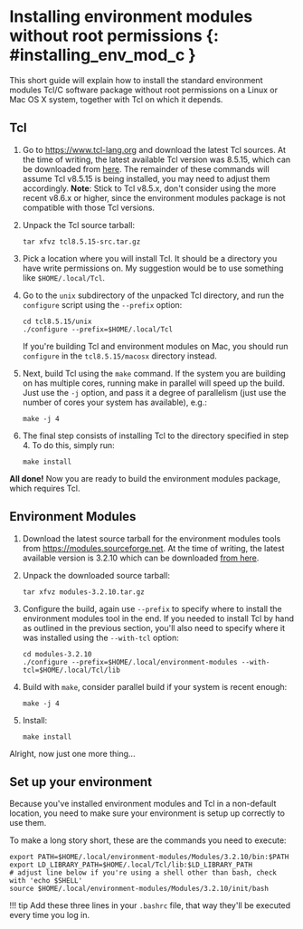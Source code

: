 # Installing environment modules without root permissions {: #installing_env_mod_c }

This short guide will explain how to install the standard environment
modules Tcl/C software package without root permissions on a Linux or
Mac OS X system, together with Tcl on which it depends.

## Tcl

1. Go to <https://www.tcl-lang.org> and download the latest Tcl sources. At
    the time of writing, the latest available Tcl version was 8.5.15,
    which can be downloaded from
    [here](https://prdownloads.sourceforge.net/tcl/tcl8.5.15-src.tar.gz).
    The remainder of these commands will assume Tcl v8.5.15 is being
    installed, you may need to adjust them accordingly. **Note**: Stick
    to Tcl v8.5.x, don't consider using the more recent v8.6.x or
    higher, since the environment modules package is not compatible with
    those Tcl versions.

1. Unpack the Tcl source tarball:

    ``` shell
    tar xfvz tcl8.5.15-src.tar.gz
    ```

1. Pick a location where you will install Tcl. It should be a directory
    you have write permissions on. My suggestion would be to use
    something like `$HOME/.local/Tcl`.

1. Go to the `unix` subdirectory of the unpacked Tcl directory, and run
    the `configure` script using the `--prefix` option:

    ``` shell
    cd tcl8.5.15/unix
    ./configure --prefix=$HOME/.local/Tcl
    ```

    If you're building Tcl and environment modules on Mac, you should
    run `configure` in the `tcl8.5.15/macosx` directory instead.

1. Next, build Tcl using the `make` command. If the system you are
    building on has multiple cores, running make in parallel will speed
    up the build. Just use the `-j` option, and pass it a degree of
    parallelism (just use the number of cores your system has
    available), e.g.:

    ``` shell
    make -j 4
    ```

1. The final step consists of installing Tcl to the directory specified
    in step 4. To do this, simply run:

    ``` shell
    make install
    ```

**All done!** Now you are ready to build the environment modules
package, which requires Tcl.

## Environment Modules

1. Download the latest source tarball for the environment modules tools
    from <https://modules.sourceforge.net>. At the time of writing, the
    latest available version is 3.2.10 which can be downloaded [from
    here](https://prdownloads.sourceforge.net/modules/modules-3.2.10.tar.gz).

1. Unpack the downloaded source tarball:

    ``` shell
    tar xfvz modules-3.2.10.tar.gz
    ```

1. Configure the build, again use `--prefix` to specify where to
    install the environment modules tool in the end. If you needed to
    install Tcl by hand as outlined in the previous section, you'll also
    need to specify where it was installed using the `--with-tcl`
    option:

    ``` shell
    cd modules-3.2.10
    ./configure --prefix=$HOME/.local/environment-modules --with-tcl=$HOME/.local/Tcl/lib
    ```

1. Build with `make`, consider parallel build if your system is recent
    enough:

    ``` shell
    make -j 4
    ```

1. Install:

    ``` shell
    make install
    ```

Alright, now just one more thing...

## Set up your environment

Because you've installed environment modules and Tcl in a non-default
location, you need to make sure your environment is setup up correctly
to use them.

To make a long story short, these are the commands you need to execute:

``` shell
export PATH=$HOME/.local/environment-modules/Modules/3.2.10/bin:$PATH
export LD_LIBRARY_PATH=$HOME/.local/Tcl/lib:$LD_LIBRARY_PATH
# adjust line below if you're using a shell other than bash, check with 'echo $SHELL'
source $HOME/.local/environment-modules/Modules/3.2.10/init/bash
```

!!! tip
    Add these three lines in your `.bashrc` file, that way they'll
    be executed every time you log in.
